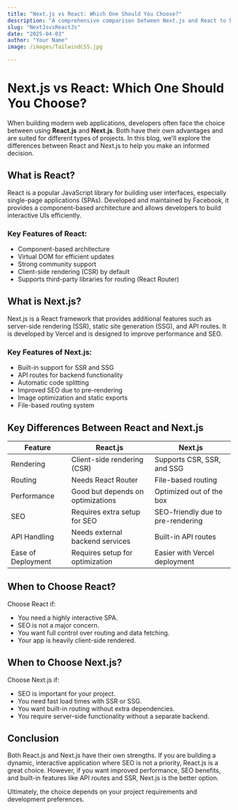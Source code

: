 ```yaml
---
title: "Next.js vs React: Which One Should You Choose?"
description: "A comprehensive comparison between Next.js and React to help you decide which one is best for your project."
slug: "NextJsvsReactJs"
date: "2025-04-03"
author: "Your Name"
image: /images/TailwindCSS.jpg

---
```


# Next.js vs React: Which One Should You Choose?

When building modern web applications, developers often face the choice between using **React.js** and **Next.js**. Both have their own advantages and are suited for different types of projects. In this blog, we'll explore the differences between React and Next.js to help you make an informed decision.

## What is React?
React is a popular JavaScript library for building user interfaces, especially single-page applications (SPAs). Developed and maintained by Facebook, it provides a component-based architecture and allows developers to build interactive UIs efficiently.

### Key Features of React:
- Component-based architecture
- Virtual DOM for efficient updates
- Strong community support
- Client-side rendering (CSR) by default
- Supports third-party libraries for routing (React Router)

## What is Next.js?
Next.js is a React framework that provides additional features such as server-side rendering (SSR), static site generation (SSG), and API routes. It is developed by Vercel and is designed to improve performance and SEO.

### Key Features of Next.js:
- Built-in support for SSR and SSG
- API routes for backend functionality
- Automatic code splitting
- Improved SEO due to pre-rendering
- Image optimization and static exports
- File-based routing system

## Key Differences Between React and Next.js

| Feature | React.js | Next.js |
|---------|---------|---------|
| Rendering | Client-side rendering (CSR) | Supports CSR, SSR, and SSG |
| Routing | Needs React Router | File-based routing |
| Performance | Good but depends on optimizations | Optimized out of the box |
| SEO | Requires extra setup for SEO | SEO-friendly due to pre-rendering |
| API Handling | Needs external backend services | Built-in API routes |
| Ease of Deployment | Requires setup for optimization | Easier with Vercel deployment |

## When to Choose React?
Choose React if:
- You need a highly interactive SPA.
- SEO is not a major concern.
- You want full control over routing and data fetching.
- Your app is heavily client-side rendered.

## When to Choose Next.js?
Choose Next.js if:
- SEO is important for your project.
- You need fast load times with SSR or SSG.
- You want built-in routing without extra dependencies.
- You require server-side functionality without a separate backend.

## Conclusion
Both React.js and Next.js have their own strengths. If you are building a dynamic, interactive application where SEO is not a priority, React.js is a great choice. However, if you want improved performance, SEO benefits, and built-in features like API routes and SSR, Next.js is the better option.

Ultimately, the choice depends on your project requirements and development preferences.
